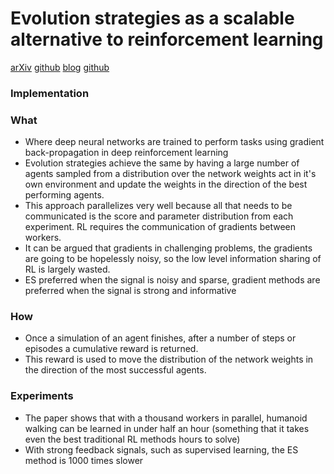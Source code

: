 # Evolution strategies as a scalable alternative to reinforcement learning
[arXiv](https://arxiv.org/abs/1703.03864)
[github](https://github.com/openai/evolution-strategies-starter)
[blog](https://blog.openai.com/evolution-strategies/)
[github](https://github.com/openai/evolution-strategies-starter)

### Implementation

### What
- Where deep neural networks are trained to perform tasks using gradient back-propagation in deep reinforcement learning
- Evolution strategies achieve the same by having a large number of agents sampled from a distribution over the network weights act in it's own environment and update the weights in the direction of the best performing agents.
- This approach parallelizes very well because all that needs to be communicated is the score and parameter distribution from each experiment. RL requires the communication of gradients between workers.
- It can be argued that gradients in challenging problems, the gradients are going to be hopelessly noisy, so the low level information sharing of RL is largely wasted.
- ES preferred when the signal is noisy and sparse, gradient methods are preferred when the signal is strong and informative

### How
- Once a simulation of an agent finishes, after a number of steps or episodes a cumulative reward is returned.
- This reward is used to move the distribution of the network weights in the direction of the most successful agents.


### Experiments
- The paper shows that with a thousand workers in parallel, humanoid walking can be learned in under half an hour (something that it takes even the best traditional RL methods hours to solve)
- With strong feedback signals, such as supervised learning, the ES method is 1000 times slower
